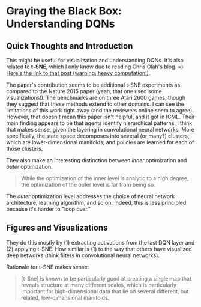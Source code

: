 # Graying the Black Box: Understanding DQNs

## Quick Thoughts and Introduction

This might be useful for visualization and understanding DQNs. It's also related
to **t-SNE**, which I only know due to reading Chris Olah's blog. =) [Here's the
link to that post (warning, heavy computation!)][1].

The paper's contribution seems to be additional t-SNE experiments as compared to
the Nature 2015 paper (yeah, that one used some visualizations!). The benchmarks
are on three Atari 2600 games, though they suggest that these methods extend to
other domains. I can see the limitations of this work right away (and the
reviewers online seem to agree). However, that doesn't mean this paper isn't
helpful, and it got in ICML. Their main finding appears to be that agents
identify hierarchical patterns. I think that makes sense, given the layering in
convolutional neural networks. More specifically, the state space decomposes
into several (or many?) clusters, which are lower-dimensional manifolds, and
policies are learned for each of those clusters.

They also make an interesting distinction between *inner* optimization and
*outer* optimization:

> While the optimization of the inner level is analytic to a high degree, the
> optimization of the outer level is far from being so.

The *outer* optimization level addresses the choice of neural network
architecture, learning algorithm, and so on. Indeed, this is less principled
because it's harder to "loop over."


## Figures and Visualizations

They do this mostly by (1) extracting activations from the last DQN layer and
(2) applying t-SNE. How similar is (1) to the way that others have visualized
deep networks (think filters in convolutional neural networks).

Rationale for t-SNE makes sense:

> [t-Sne] is known to be particularly good at creating a single map that reveals
> structure at many different scales, which is particularly important for
> high-dimensional data that lie on several different, but related,
> low-dimensional manifolds.


[1]:http://colah.github.io/posts/2014-10-Visualizing-MNIST/

